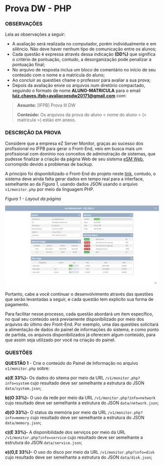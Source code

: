 # Prova DW - PHP

### OBSERVAÇÕES

Leia as observações a seguir:

* A avaliação será realizada no computador, porém individualmente e em silêncio. Não deve haver nenhum tipo de comunicação entre os alunos;
* Cada questão é expressa através dessa indicação **(DD%)** que significa o critério de pontuação, contudo, a desorganização pode penalizar a pontuação final;
* No arquivo de resposta inclua um bloco de comentário no início de seu conteúdo com o nome e a matrícula do aluno;
* Ao concluir as questões chame o professor para avaliar a sua prova;
* Depois da avaliação envie os arquivos num diretório compactado, seguindo o formato de nome **ALUNO-MATRICULA** para o email **luiz.chaves.ifpb+avaliacoesdw20171@gmail.com** com:

> **Assunto:** [IFPB] Prova III DW
>
> **Conteúdo:** Os arquivos da prova do aluno < nome do aluno > (< matrícula >) estão em anexo.

### DESCRIÇÃO DA PROVA

Considere que a empresa eZ Server Monitor, graças ao sucesso dos profissional no IFPB para gerar o Front-End, veio em busca mais um profissional com domínio nos conceitos de adminstração de sistemas, que pudesse finalizar a criação da página Web de seu sistema [eSM Web](http://ezservermonitor.com/esm-web/features), corrompido devido a problemas de backup.

A princípio foi disponibilizado o Front-End do projeto neste [link](code.zip), contudo, o sistema deve ainda falta gerar dados em tempo real para a interface, semelhante ao da *Figura 1*, usando dados JSON usando o arquivo `v1/monitor.php` por meio da linguagem PHP.

*Figura 1 - Layout da página*

![Layout da página](assets/dashboard-layout.png)

Portanto, cabe a você continuar o desenvolvimento através das questões que serão levantadas a seguir, e cada questão tem explicito sua forma de pagamento.

Para facilitar nesse processo, cada questão abordará um item específico, no qual seu conteúdo será previamente disponibilizado por meio dos arquivos do último dev Front-End. Por exemplo, uma das questões solicitará a alimentação de dados do painel de informações do sistema, e como ponto de partida, os arquivos disponibilizados já oferecem algum conteúdo, para que assim seja utilizado por você na criação do painel.

### QUESTÕES

**QUESTÃO 1** - Crie o conteúdo do Painel de Informação no arquivo `v1/monitor.php` sobre:

  **a)(E 33%)-** Os dados do sitema por meio da URL `/v1/monitor.php?info=system` cujo resultado deve ser semelhante a estrutura do JSON `data/system.json`;

  **b)(O 33%)-** O uso da rede por meio da URL `/v1/monitor.php?info=network` cujo resultado deve ser semelhante a estrutura do JSON `data/network.json`;

  **d)(O 33%)-** O status da memória por meio da URL `/v1/monitor.php?info=memory` cujo resultado deve ser semelhante a estrutura do JSON `data/memory.json`;

  **c)(E 33%)-** A disponibilidade dos serviços por meio da URL `/v1/monitor.php?info=service` cujo resultado deve ser semelhante a estrutura do JSON `data/service.json`;

  **e)(O,E 33%)-** O uso do disco por meio da URL `/v1/monitor.php?info=disk` cujo resultado deve ser semelhante a estrutura do JSON `data/disk.json`;
